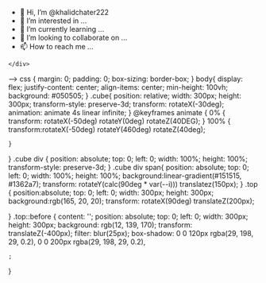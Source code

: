 - 👋 Hi, I’m @khalidchater222
- 👀 I’m interested in ...
- 🌱 I’m currently learning ...
- 💞️ I’m looking to collaborate on ...
- 📫 How to reach me ...

<!---
khalidchater222/khalidchater222 is a ✨ special ✨ repository because its `README.md` (this file) appears on your GitHub profile.
You can click the Preview link to take a look at your changes.
--->
<!DOCTYPE html>
<!DOCTYPE html>
<html lang="en">
<head>
    <meta charset="UTF-8">
    <meta http-equiv="X-UA-Compatible" content="IE=edge">
    <meta name="viewport" content="width=device-width, initial-scale=1.0">
    <link rel="stylesheet" href="cuub.css">
    <title>Document</title>
</head>
<body>
    <div class="cube">
        <div class="top"></div>
        <div>
            <span style="--i :0;"></span>
            <span style="--i :1;"></span>
            <span style="--i :2;"></span>
            <span style="--i :3;"></span>
        </div>

    </div>
</body>
</html>
--> css
{
    margin: 0;
    padding: 0;
    box-sizing: border-box;
}
body{
    display: flex;
    justify-content: center;
    align-items: center;
    min-height: 100vh;
    background: #050505;
}
.cube{
    position: relative;
    width: 300px;
    height: 300px;
    transform-style: preserve-3d;
    transform: rotateX(-30deg);
    animation: animate 4s linear infinite;
}
@keyframes animate
{
    0%
    {
        transform: rotateX(-50deg) rotateY(0deg) rotateZ(40DEG);
    }
    100%
    {
        transform:rotateX(-50deg) rotateY(460deg) rotateZ(40deg);

    }
}
.cube div {
    position: absolute;
    top: 0;
    left: 0;
    width: 100%;
    height: 100%;
    transform-style: preserve-3d;
}
.cube div span{
    position: absolute;
    top: 0;
    left: 0;
    width: 100%;
    height: 100%;
    background:linear-gradient(#151515, #1362a7);
    transform: rotateY(calc(90deg * var(--i))) translatez(150px);
}
.top
{
    position:absolute;
    top: 0;
    left: 0;
    width: 300px;
    height: 300px;
    background:rgb(165, 20, 20);
    transform: rotateX(90deg) translateZ(200px);
    
}
.top::before
{
    content: '';
    position: absolute;
    top: 0;
    left: 0;
    width: 300px;
    height: 300px;
    background: rgb(12, 139, 170);
    transform: translateZ(-400px);
    filter: blur(25px);
    box-shadow: 0 0 120px rgba(29, 198, 29, 0.2),
    0 0 200px rgba(29, 198, 29, 0.2),
    
    
    ;
}
